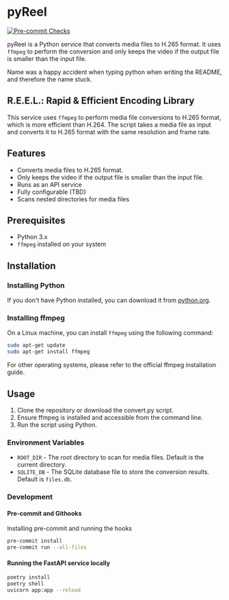 # pyReel

[![Pre-commit Checks](https://github.com/awhipp/pyReel/actions/workflows/pre-commit-check.yml/badge.svg)](https://github.com/awhipp/pyReel/actions/workflows/pre-commit-check.yml)

pyReel is a Python service that converts media files to H.265 format. It uses `ffmpeg` to perform the conversion and only keeps the video if the output file is smaller than the input file.

Name was a happy accident when typing python when writing the README, and therefore the name stuck.

## R.E.E.L.: Rapid & Efficient Encoding Library

This service uses `ffmpeg` to perform media file conversions to H.265 format, which is more efficient than H.264. The script takes a media file as input and converts it to H.265 format with the same resolution and frame rate.

## Features

* Converts media files to H.265 format.
* Only keeps the video if the output file is smaller than the input file.
* Runs as an API service
* Fully configurable (TBD)
* Scans nested directories for media files

## Prerequisites

- Python 3.x
- `ffmpeg` installed on your system

## Installation

### Installing Python

If you don't have Python installed, you can download it from [python.org](https://www.python.org/downloads/).

### Installing ffmpeg

On a Linux machine, you can install `ffmpeg` using the following command:

```sh
sudo apt-get update
sudo apt-get install ffmpeg
```

For other operating systems, please refer to the official ffmpeg installation guide.

## Usage

1. Clone the repository or download the convert.py script.
2. Ensure ffmpeg is installed and accessible from the command line.
3. Run the script using Python.

### Environment Variables

* `ROOT_DIR` - The root directory to scan for media files. Default is the current directory.
* `SQLITE_DB` - The SQLite database file to store the conversion results. Default is `files.db`.

### Development

#### Pre-commit and Githooks

Installing pre-commit and running the hooks

```sh
pre-commit install
pre-commit run --all-files
```

#### Running the FastAPI service locally

```sh
poetry install
poetry shell
uvicorn app:app --reload
```
